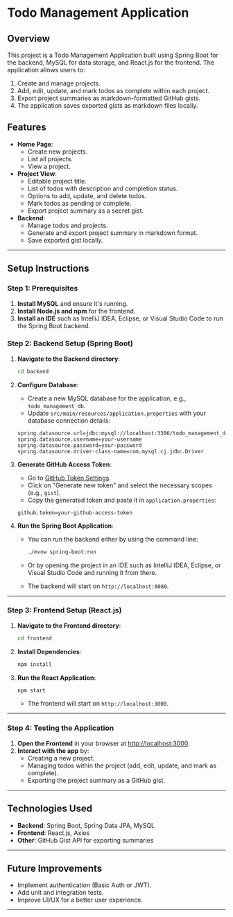 # Todo Management Application

## Overview

This project is a Todo Management Application built using Spring Boot for the backend, MySQL for data storage, and React.js for the frontend. The application allows users to:

1. Create and manage projects.
2. Add, edit, update, and mark todos as complete within each project.
3. Export project summaries as markdown-formatted GitHub gists.
4. The application saves exported gists as markdown files locally.

## Features

- **Home Page**:
  - Create new projects.
  - List all projects.
  - View a project.
- **Project View**:
  - Editable project title.
  - List of todos with description and completion status.
  - Options to add, update, and delete todos.
  - Mark todos as pending or complete.
  - Export project summary as a secret gist.
- **Backend**:
  - Manage todos and projects.
  - Generate and export project summary in markdown format.
  - Save exported gist locally.

---

## Setup Instructions

### Step 1: Prerequisites

1. **Install MySQL** and ensure it's running.
2. **Install Node.js and npm** for the frontend.
3. **Install an IDE** such as IntelliJ IDEA, Eclipse, or Visual Studio Code to run the Spring Boot backend.

### Step 2: Backend Setup (Spring Boot)

1. **Navigate to the Backend directory**:

    ```bash
    cd backend
    ```

2. **Configure Database**:
    - Create a new MySQL database for the application, e.g., `todo_management_db`.
    - Update `src/main/resources/application.properties` with your database connection details:
    
    ```properties
    spring.datasource.url=jdbc:mysql://localhost:3306/todo_management_db
    spring.datasource.username=your-username
    spring.datasource.password=your-password
    spring.datasource.driver-class-name=com.mysql.cj.jdbc.Driver
    ```

3. **Generate GitHub Access Token**:
    - Go to [GitHub Token Settings](https://github.com/settings/tokens).
    - Click on "Generate new token" and select the necessary scopes (e.g., `gist`).
    - Copy the generated token and paste it in `application.properties`:

    ```properties
    github.token=your-github-access-token
    ```

4. **Run the Spring Boot Application**:
    - You can run the backend either by using the command line:

      ```bash
      ./mvnw spring-boot:run
      ```

    - Or by opening the project in an IDE such as IntelliJ IDEA, Eclipse, or Visual Studio Code and running it from there.

    - The backend will start on `http://localhost:8080`.

---

### Step 3: Frontend Setup (React.js)

1. **Navigate to the Frontend directory**:

    ```bash
    cd frontend
    ```

2. **Install Dependencies**:

    ```bash
    npm install
    ```

3. **Run the React Application**:

    ```bash
    npm start
    ```

    - The frontend will start on `http://localhost:3000`.

---

### Step 4: Testing the Application

1. **Open the Frontend** in your browser at [http://localhost:3000](http://localhost:3000).
2. **Interact with the app** by:
    - Creating a new project.
    - Managing todos within the project (add, edit, update, and mark as complete).
    - Exporting the project summary as a GitHub gist.

---

## Technologies Used

- **Backend**: Spring Boot, Spring Data JPA, MySQL
- **Frontend**: React.js, Axios
- **Other**: GitHub Gist API for exporting summaries

---

## Future Improvements

- Implement authentication (Basic Auth or JWT).
- Add unit and integration tests.
- Improve UI/UX for a better user experience.

---

